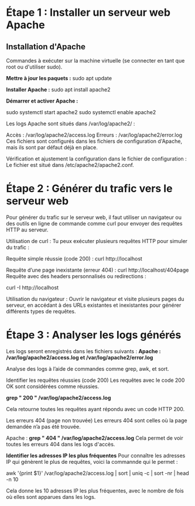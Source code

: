 # Étape 1 : Installer un serveur web Apache
## Installation d'Apache
Commandes à exécuter sur la machine virtuelle (se connecter en tant que root ou d'utiliser sudo).

**Mettre à jour les paquets :**
sudo apt update

**Installer Apache :**
sudo apt install apache2

**Démarrer et activer Apache :**

sudo systemctl start apache2
sudo systemctl enable apache2

Les logs Apache sont situés dans /var/log/apache2/ :

Accès : /var/log/apache2/access.log
Erreurs : /var/log/apache2/error.log
Ces fichiers sont configurés dans les fichiers de configuration d'Apache, mais ils sont par défaut déjà en place.

Vérification et ajustement la configuration dans le fichier de configuration :
Le fichier est situé dans /etc/apache2/apache2.conf.


# Étape 2 : Générer du trafic vers le serveur web
Pour générer du trafic sur le serveur web, il faut utiliser un navigateur ou des outils en ligne de commande comme curl pour envoyer des requêtes HTTP au serveur.

Utilisation de curl : Tu peux exécuter plusieurs requêtes HTTP pour simuler du trafic :

Requête simple réussie (code 200) :
curl http://localhost

Requête d’une page inexistante (erreur 404) :
curl http://localhost/404page
Requête avec des headers personnalisés ou redirections :

curl -I http://localhost

Utilisation du navigateur :
Ouvrir le navigateur et visite plusieurs pages du serveur, en accédant à des URLs existantes et inexistantes pour générer différents types de requêtes.

# Étape 3 : Analyser les logs générés
Les logs seront enregistrés dans les fichiers suivants : **Apache : /var/log/apache2/access.log et /var/log/apache2/error.log**

Analyse des logs à l’aide de commandes comme grep, awk, et sort.

Identifier les requêtes réussies (code 200)
Les requêtes avec le code 200 OK sont considérées comme réussies.

**grep " 200 " /var/log/apache2/access.log**

Cela retourne toutes les requêtes ayant répondu avec un code HTTP 200.

Les erreurs 404 (page non trouvée)
Les erreurs 404 sont celles où la page demandée n’a pas été trouvée.

Apache :
**grep " 404 " /var/log/apache2/access.log**
Cela permet de voir toutes les erreurs 404 dans les logs d'accès.

**Identifier les adresses IP les plus fréquentes**
Pour connaître les adresses IP qui génèrent le plus de requêtes, voici la commannde qui le permet : 

awk '{print $1}' /var/log/apache2/access.log | sort | uniq -c | sort -nr | head -n 10

Cela donne les 10 adresses IP les plus fréquentes, avec le nombre de fois où elles sont apparues dans les logs.

